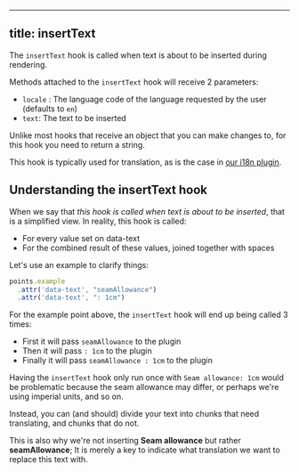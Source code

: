 ***

## title: insertText

The `insertText` hook is called when text is about to be inserted during rendering.

Methods attached to the `insertText` hook will receive 2 parameters:

*   `locale` : The language code of the language requested by the user (defaults to `en`)
*   `text`: The text to be inserted

Unlike most hooks that receive an object that you can make changes to,
for this hook you need to return a string.

This hook is typically used for translation, as is the case
in [our i18n plugin](/reference/plugins/i18n/).

## Understanding the insertText hook

When we say that *this hook is called when text is about to be inserted*, that is a simplified view.
In reality, this hook is called:

*   For every value set on data-text
*   For the combined result of these values, joined together with spaces

Let's use an example to clarify things:

```js
points.example
  .attr('data-text', "seamAllowance")
  .attr('data-text', ": 1cm")
```

For the example point above, the `insertText` hook will end up being called 3 times:

*   First it will pass `seamAllowance` to the plugin
*   Then it will pass `: 1cm` to the plugin
*   Finally it will pass `seamAllowance : 1cm` to the plugin

Having the `insertText` hook only run once with `Seam allowance: 1cm` would be problematic because
the seam allowance may differ, or perhaps we're using imperial units, and so on.

Instead, you can (and should) divide your text into chunks that need translating, and chunks that do not.

This is also why we're not inserting **Seam allowance** but rather **seamAllowance**;
It is merely a key to indicate what translation we want to replace this text with.
